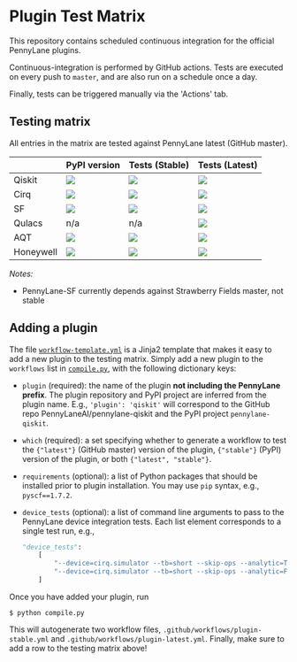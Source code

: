 # Plugin Test Matrix

This repository contains scheduled continuous integration for the official PennyLane plugins.

Continuous-integration is performed by GitHub actions. Tests are executed on every push to `master`,
and are also run on a schedule once a day.

Finally, tests can be triggered manually via the 'Actions' tab.

## Testing matrix

All entries in the matrix are tested against PennyLane latest (GitHub master).

|           | PyPI version                                                                                   | Tests (Stable)                                                                                                                                                                 | Tests (Latest)                                                                                                                                                                 |
|:----------|:-----------------------------------------------------------------------------------------------|:-------------------------------------------------------------------------------------------------------------------------------------------------------------------------------|:-------------------------------------------------------------------------------------------------------------------------------------------------------------------------------|
| Qiskit    | ![](https://img.shields.io/pypi/v/pennylane-qiskit?color=green&label=%20&style=flat-square)    | [![](https://github.com/PennyLaneAI/plugin-tests/workflows/qiskit-stable/badge.svg)](https://github.com/PennyLaneAI/plugin-tests/actions?query=workflow%3Aqiskit-stable)       | [![](https://github.com/PennyLaneAI/plugin-tests/workflows/qiskit-latest/badge.svg)](https://github.com/PennyLaneAI/plugin-tests/actions?query=workflow%3Aqiskit-latest)       |
| Cirq      | ![](https://img.shields.io/pypi/v/pennylane-cirq?color=green&label=%20&style=flat-square)      | [![](https://github.com/PennyLaneAI/plugin-tests/workflows/cirq-stable/badge.svg)](https://github.com/PennyLaneAI/plugin-tests/actions?query=workflow%3Acirq-stable)           | [![](https://github.com/PennyLaneAI/plugin-tests/workflows/cirq-latest/badge.svg)](https://github.com/PennyLaneAI/plugin-tests/actions?query=workflow%3Acirq-latest)           |
| SF        | ![](https://img.shields.io/pypi/v/pennylane-sf?color=green&label=%20&style=flat-square)        | [![](https://github.com/PennyLaneAI/plugin-tests/workflows/sf-stable/badge.svg)](https://github.com/PennyLaneAI/plugin-tests/actions?query=workflow%3Asf-stable)               | [![](https://github.com/PennyLaneAI/plugin-tests/workflows/sf-latest/badge.svg)](https://github.com/PennyLaneAI/plugin-tests/actions?query=workflow%3Asf-latest)               |
| Qulacs    | n/a                                                                                            | n/a                                                                                                                                                                            | [![](https://github.com/PennyLaneAI/plugin-tests/workflows/qulacs-latest/badge.svg)](https://github.com/PennyLaneAI/plugin-tests/actions?query=workflow%3Aqulacs-latest)       |
| AQT       | ![](https://img.shields.io/pypi/v/pennylane-aqt?color=green&label=%20&style=flat-square)       | [![](https://github.com/PennyLaneAI/plugin-tests/workflows/aqt-stable/badge.svg)](https://github.com/PennyLaneAI/plugin-tests/actions?query=workflow%3Aaqt-stable)             | [![](https://github.com/PennyLaneAI/plugin-tests/workflows/aqt-latest/badge.svg)](https://github.com/PennyLaneAI/plugin-tests/actions?query=workflow%3Aaqt-latest)             |
| Honeywell | ![](https://img.shields.io/pypi/v/pennylane-honeywell?color=green&label=%20&style=flat-square) | [![](https://github.com/PennyLaneAI/plugin-tests/workflows/honeywell-stable/badge.svg)](https://github.com/PennyLaneAI/plugin-tests/actions?query=workflow%3Ahoneywell-stable) | [![](https://github.com/PennyLaneAI/plugin-tests/workflows/honeywell-latest/badge.svg)](https://github.com/PennyLaneAI/plugin-tests/actions?query=workflow%3Ahoneywell-latest) |

*Notes:*

* PennyLane-SF currently depends against Strawberry Fields master, not stable

## Adding a plugin

The file [`workflow-template.yml`](workflow-template.yml) is a Jinja2 template that makes it easy to
add a new plugin to the testing matrix. Simply add a new plugin to the `workflows` list in
[`compile.py`](compile.py), with the following dictionary keys:

* `plugin` (required): the name of the plugin **not including the PennyLane prefix**. The plugin
  repository and PyPI project are inferred from the plugin name. E.g., `'plugin': 'qiskit'` will
  correspond to the GitHub repo PennyLaneAI/pennylane-qiskit and the PyPI project
  `pennylane-qiskit`.

* `which` (required): a set specifying whether to generate a workflow to test the `{"latest"}`
  (GitHub master) version of the plugin, `{"stable"}` (PyPI) version of the plugin, or both `{"latest", "stable"}`.

* `requirements` (optional): a list of Python packages that should be installed prior to plugin
  installation. You may use `pip` syntax, e.g., `pyscf==1.7.2`.

* `device_tests` (optional): a list of command line arguments to pass to the PennyLane device
  integration tests. Each list element corresponds to a single test run, e.g.,

  ```python
  "device_tests":
      [
          "--device=cirq.simulator --tb=short --skip-ops --analytic=True",
          "--device=cirq.simulator --tb=short --skip-ops --analytic=False --shots=8000"
      ]
  ```

Once you have added your plugin, run

```console
$ python compile.py
```

This will autogenerate two workflow files, `.github/workflows/plugin-stable.yml` and
`.github/workflows/plugin-latest.yml`. Finally, make sure to add a row to the testing matrix above!
